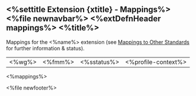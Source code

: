 &lt;%settitle Extension {xtitle} - Mappings%&gt;
&lt;%file newnavbar%&gt;
&lt;%extDefnHeader mappings%&gt;
&lt;%title%&gt;
---------------

Mappings for the &lt;%name%&gt; extension (see [Mappings to Other Standards](mappings.html) for further information & status).

|              |               |                   |                           |
|--------------|---------------|-------------------|---------------------------|
| &lt;%wg%&gt; | &lt;%fmm%&gt; | &lt;%sstatus%&gt; | &lt;%profile-context%&gt; |

&lt;%mappings%&gt;

&lt;%file newfooter%&gt;
